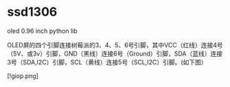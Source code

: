 # ssd1306
oled 0.96 inch python lib


OLED屏的四个引脚连接树莓派的3、4、5、6号引脚，其中VCC（红线）连接4号（5V、或3v）引脚，GND（黑线）连接6号（Ground）引脚，SDA（蓝线）连接3号（SDA,I2C）引脚，SCL（黄线）连接5号（SCL,I2C）引脚。(如下图）


[!giop.png]